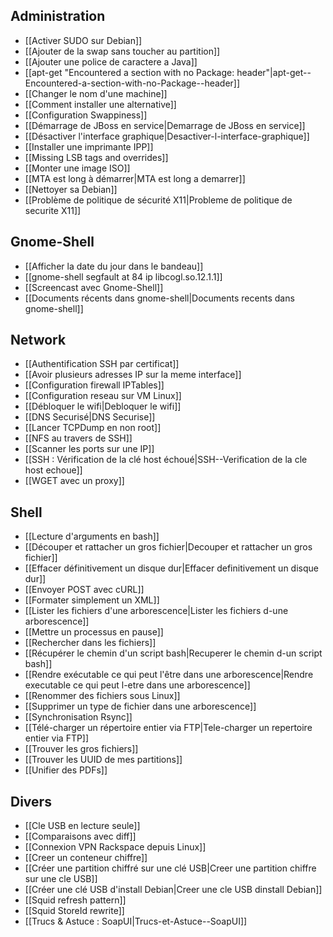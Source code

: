 
## Administration
* [[Activer SUDO sur Debian]]
* [[Ajouter de la swap sans toucher au partition]]
* [[Ajouter une police de caractere a Java]]
* [[apt-get "Encountered a section with no Package: header"|apt-get--Encountered-a-section-with-no-Package--header]]
* [[Changer le nom d'une machine]]
* [[Comment installer une alternative]]
* [[Configuration Swappiness]]
* [[Démarrage de JBoss en service|Demarrage de JBoss en service]]
* [[Désactiver l'interface graphique|Desactiver-l-interface-graphique]]
* [[Installer une imprimante IPP]]
* [[Missing LSB tags and overrides]]
* [[Monter une image ISO]]
* [[MTA est long à démarrer|MTA est long a demarrer]]
* [[Nettoyer sa Debian]]
* [[Problème de politique de sécurité X11|Probleme de politique de securite X11]]

## Gnome-Shell
* [[Afficher la date du jour dans le bandeau]]
* [[gnome-shell segfault at 84 ip libcogl.so.12.1.1]]
* [[Screencast avec Gnome-Shell]]
* [[Documents récents dans gnome-shell|Documents recents dans gnome-shell]]

## Network
* [[Authentification SSH par certificat]]
* [[Avoir plusieurs adresses IP sur la meme interface]]
* [[Configuration firewall IPTables]]
* [[Configuration reseau sur VM Linux]]
* [[Débloquer le wifi|Debloquer le wifi]]
* [[DNS Securisé|DNS Securise]]
* [[Lancer TCPDump en non root]]
* [[NFS au travers de SSH]]
* [[Scanner les ports sur une IP]]
* [[SSH : Vérification de la clé host échoué|SSH--Verification de la cle host echoue]]
* [[WGET avec un proxy]]

## Shell
* [[Lecture d'arguments en bash]]
* [[Découper et rattacher un gros fichier|Decouper et rattacher un gros fichier]]
* [[Effacer définitivement un disque dur|Effacer definitivement un disque dur]]
* [[Envoyer POST avec cURL]]
* [[Formater simplement un XML]]
* [[Lister les fichiers d'une arborescence|Lister les fichiers d-une arborescence]]
* [[Mettre un processus en pause]]
* [[Rechercher dans les fichiers]]
* [[Récupérer le chemin d'un script bash|Recuperer le chemin d-un script bash]]
* [[Rendre exécutable ce qui peut l'être dans une arborescence|Rendre executable ce qui peut l-etre dans une arborescence]]
* [[Renommer des fichiers sous Linux]]
* [[Supprimer un type de fichier dans une arborescence]]
* [[Synchronisation Rsync]]
* [[Télé-charger un répertoire entier via FTP|Tele-charger un repertoire entier via FTP]]
* [[Trouver les gros fichiers]]
* [[Trouver les UUID de mes partitions]]
* [[Unifier des PDFs]]

## Divers
* [[Cle USB en lecture seule]]
* [[Comparaisons avec diff]]
* [[Connexion VPN Rackspace depuis Linux]]
* [[Creer un conteneur chiffre]]
* [[Créer une partition chiffré sur une clé USB|Creer une partition chiffre sur une cle USB]]
* [[Créer une clé USB d'install Debian|Creer une cle USB dinstall Debian]]
* [[Squid refresh pattern]]
* [[Squid StoreId rewrite]]
* [[Trucs & Astuce : SoapUI|Trucs-et-Astuce--SoapUI]]

<!-- --- tags: linux -->